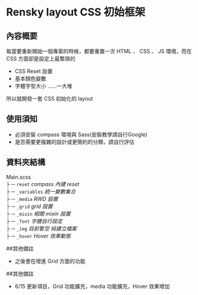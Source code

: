# Rensky layout CSS 初始框架

## 內容概要 ##

每當要重新開始一個專案的時候，都要重置一次 HTML 、 CSS 、 JS 環境，而在 CSS 方面卻是設定上最繁瑣的

* CSS Reset 設置
* 基本顏色變數
* 字體字型大小 ......一大堆

所以就開發一套 CSS 初始化的 layout

## 使用須知

* 必須安裝 compass 環境與 Sass(安裝教學請自行Google)
* 是否需要更複雜的設計或更簡約的分類，請自行評估

## 資料夾結構

Main.scss <br>
├ ─ <code>reset</code>&nbsp;*compass 內建 reset*<br>
├ ─ <code>_variables</code>&nbsp;*統一變數集合*<br>
├ ─ <code>_media</code>&nbsp;*RWD 設置*<br>
├ ─ <code>_grid</code>&nbsp;*grid 設置*<br>
├ ─ <code>_mixin</code>&nbsp;*相關 mixin 設置*<br>
├ ─ <code>_font</code>&nbsp;*字體自行設定*<br>
├ ─ <code>_img</code>&nbsp;*目前暫空 純建立檔案*<br>
├ ─ <code>_hover</code>&nbsp;*Hover 效果動態*<br>

##其他備註

* 之後會在增進 Grid 方面的功能

##其他備註
*  6/15 更新項目，Grid 功能擴充，media 功能擴充，Hover 效果增加


